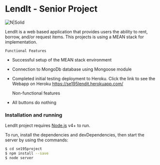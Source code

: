 # LendIt - Senior Project

![N|Solid](https://cldup.com/dTxpPi9lDf.thumb.png)

LendIt is a web based application that provides users the ability to rent, borrow, and/or request items. This projects is using a MEAN stack for implementation.

    Functional Features
  - Successful setup of the MEAN stack environment
  - Connection to MongoDb database using Mongoose module
  - Completed initial testing deployment to Heroku. Click the link to see the Webapp on Heroku  https://se195lendit.herokuapp.com/

    Non-functional features
  - All buttons do nothing
  


### Installation and running 
LendIt  project requires [Node.js](https://nodejs.org/) v4+ to run.

To run, install the dependencies and devDependencies, then start the server by using the commands:
```sh
$ cd se195project
$ npm install --save
$ node server
```


